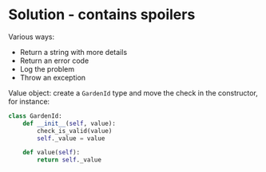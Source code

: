 # Solution - contains spoilers

Various ways:
* Return a string with more details
* Return an error code
* Log the problem
* Throw an exception


Value object: create a `GardenId` type and move the check in the constructor,
for instance:

```python
class GardenId:
    def __init__(self, value):
        check_is_valid(value)
        self._value = value

    def value(self):
        return self._value
```

